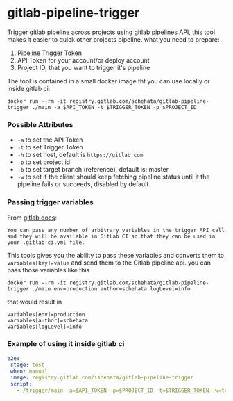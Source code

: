 # gitlab-pipeline-trigger

Trigger gitlab pipeline across projects using gitlab pipelines API, this tool makes
it easier to quick other projects pipeline. what you need to prepare:

1. Pipeline Trigger Token
2. API Token for your account/or deploy account
3. Project ID, that you want to trigger it's pipeline

The tool is contained in a small docker image tht you can use locally or inside gitlab ci:

`docker run --rm -it registry.gitlab.com/schehata/gitlab-pipeline-trigger ./main -a $API_TOKEN -t $TRIGGER_TOKEN -p $PROJECT_ID`

### Possible Attributes

 - `-a` to set the API Token
 - `-t` to set Trigger Token
 - `-h` to set host, default is `https://gitlab.com`
 - `-p` to set project id
 - `-b` to set target branch (reference), default is: master
 - `-w` to set if the client should keep fetching pipeline status until it the pipeline fails or succeeds,
disabled by default.

 ### Passing trigger variables

 From [gitlab docs](https://docs.gitlab.com/ce/ci/triggers/#making-use-of-trigger-variables):

    You can pass any number of arbitrary variables in the trigger API call and they will be available in GitLab CI so that they can be used in your .gitlab-ci.yml file.

This tools gives you the ability to pass these variables and converts them to `variables[key]=value` and send them to the
Gitlab pipeline api. you can pass those variables like this

```
docker run --rm -it registry.gitlab.com/schehata/gitlab-pipeline-trigger ./main env=production author=schehata logLevel=info
```

that would result in

```
variables[env]=production
variables[author]=schehata
variables[logLevel]=info
```

 ### Example of using it inside gitlab ci

 ```yml
e2e:
  stage: test
  when: manual
  image: registry.gitlab.com/ishehata/gitlab-pipeline-trigger
  script:
    - /trigger/main -a=$API_TOKEN -p=$PROJECT_ID -t=$TRIGGER_TOKEN -w=true
 ```
